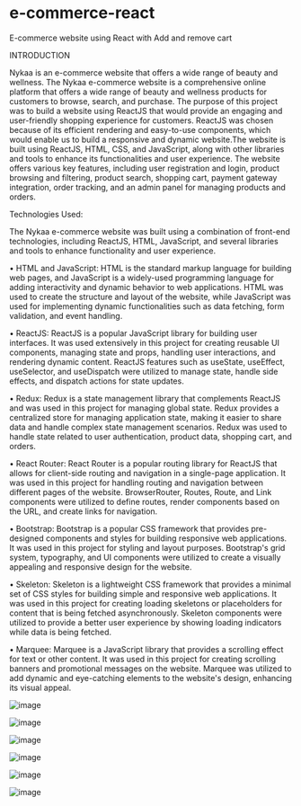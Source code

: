 # e-commerce-react

E-commerce website using React with Add and remove cart 

INTRODUCTION

Nykaa is an e-commerce website that offers a wide range of beauty and wellness. The Nykaa e-commerce website is a comprehensive online platform that offers a wide range of beauty and wellness products for customers to browse, search, and purchase.  The purpose of this project was to build a website using ReactJS that would provide an engaging and user-friendly shopping experience for customers. ReactJS was chosen because of its efficient rendering and easy-to-use components, which would enable us to build a responsive and dynamic website.The website is built using ReactJS, HTML, CSS, and JavaScript, along with other libraries and tools to enhance its functionalities and user experience. The website offers various key features, including user registration and login, product browsing and filtering, product search, shopping cart, payment gateway integration, order tracking, and an admin panel for managing products and orders.


Technologies Used:

The Nykaa e-commerce website was built using a combination of front-end technologies, including ReactJS, HTML, JavaScript, and several libraries and tools to enhance functionality and user experience.

•	HTML and JavaScript: HTML is the standard markup language for building web pages, and JavaScript is a widely-used programming language for adding interactivity and dynamic behavior to web applications. HTML was used to create the structure and layout of the website, while JavaScript was used for implementing dynamic functionalities such as data fetching, form validation, and event handling.

•	ReactJS: ReactJS is a popular JavaScript library for building user interfaces. It was used extensively in this project for creating reusable UI components, managing state and props, handling user interactions, and rendering dynamic content. ReactJS features such as useState, useEffect, useSelector, and useDispatch were utilized to manage state, handle side effects, and dispatch actions for state updates.

•	Redux: Redux is a state management library that complements ReactJS and was used in this project for managing global state. Redux provides a centralized store for managing application state, making it easier to share data and handle complex state management scenarios. Redux was used to handle state related to user authentication, product data, shopping cart, and orders.

•	React Router: React Router is a popular routing library for ReactJS that allows for client-side routing and navigation in a single-page application. It was used in this project for handling routing and navigation between different pages of the website. BrowserRouter, Routes, Route, and Link components were utilized to define routes, render components based on the URL, and create links for navigation.

•	Bootstrap: Bootstrap is a popular CSS framework that provides pre-designed components and styles for building responsive web applications. It was used in this project for styling and layout purposes. Bootstrap's grid system, typography, and UI components were utilized to create a visually appealing and responsive design for the website.

•	Skeleton: Skeleton is a lightweight CSS framework that provides a minimal set of CSS styles for building simple and responsive web applications. It was used in this project for creating loading skeletons or placeholders for content that is being fetched asynchronously. Skeleton components were utilized to provide a better user experience by showing loading indicators while data is being fetched.

•	Marquee: Marquee is a JavaScript library that provides a scrolling effect for text or other content. It was used in this project for creating scrolling banners and promotional messages on the website. Marquee was utilized to add dynamic and eye-catching elements to the website's design, enhancing its visual appeal.




![image](https://user-images.githubusercontent.com/103017387/234261903-b04f7cdc-c57e-49c1-882a-7f14e59482ea.png)

![image](https://user-images.githubusercontent.com/103017387/234261920-03c9891e-a9b6-4a23-a2d4-c3b0d108e6c3.png)

![image](https://user-images.githubusercontent.com/103017387/234261953-d71f5acc-b16a-4db6-a2e6-43775158d245.png)

![image](https://user-images.githubusercontent.com/103017387/234261936-907e9a80-b58c-4fed-80d1-b1994b520e1b.png)

![image](https://user-images.githubusercontent.com/103017387/234261964-c16dfd95-2f5f-45e4-aabb-84eac6c72af6.png)

![image](https://user-images.githubusercontent.com/103017387/234261980-0c610a5b-7ac9-42f0-bde8-844dc92da6f8.png)
